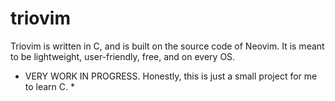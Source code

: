 # triovim
Triovim is written in C, and is built on the source code of Neovim. It is meant to be lightweight, user-friendly, free, and on every OS.
* VERY WORK IN PROGRESS. Honestly, this is just a small project for me to learn C. * 
